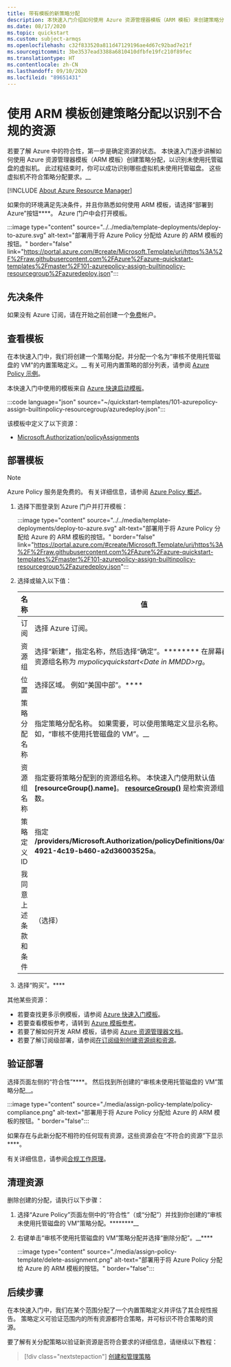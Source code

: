```yaml
---
title: 带有模板的新策略分配
description: 本快速入门介绍如何使用 Azure 资源管理器模板（ARM 模板）来创建策略分配以识别不合规的资源。
ms.date: 08/17/2020
ms.topic: quickstart
ms.custom: subject-armqs
ms.openlocfilehash: c32f833520a811d47129196ae4d67c92bad7e21f
ms.sourcegitcommit: 3be3537ead3388a6810410dfbfe19fc210f89fec
ms.translationtype: HT
ms.contentlocale: zh-CN
ms.lasthandoff: 09/10/2020
ms.locfileid: "89651431"
---
```

# <a name="quickstart-create-a-policy-assignment-to-identify-non-compliant-resources-by-using-an-arm-template"></a>使用 ARM 模板创建策略分配以识别不合规的资源

若要了解 Azure 中的符合性，第一步是确定资源的状态。
本快速入门逐步讲解如何使用 Azure 资源管理器模板（ARM 模板）创建策略分配，以识别未使用托管磁盘的虚拟机。 此过程结束时，你可以成功识别哪些虚拟机未使用托管磁盘。 这些虚拟机不符合策略分配要求。__

[!INCLUDE [About Azure Resource Manager](../../../includes/resource-manager-quickstart-introduction.md)]

如果你的环境满足先决条件，并且你熟悉如何使用 ARM 模板，请选择“部署到 Azure”按钮****。 Azure 门户中会打开模板。

:::image type="content" source="../../media/template-deployments/deploy-to-azure.svg" alt-text="部署用于将 Azure Policy 分配给 Azure 的 ARM 模板的按钮。" border="false" link="https://portal.azure.com/#create/Microsoft.Template/uri/https%3A%2F%2Fraw.githubusercontent.com%2FAzure%2Fazure-quickstart-templates%2Fmaster%2F101-azurepolicy-assign-builtinpolicy-resourcegroup%2Fazuredeploy.json":::

## <a name="prerequisites"></a>先决条件

如果没有 Azure 订阅，请在开始之前创建一个[免费](https://azure.microsoft.com/free/)帐户。

## <a name="review-the-template"></a>查看模板

在本快速入门中，我们将创建一个策略分配，并分配一个名为“审核不使用托管磁盘的 VM”的内置策略定义。__ 有关可用内置策略的部分列表，请参阅 [Azure Policy 示例](./samples/index.md)。

本快速入门中使用的模板来自 [Azure 快速启动模板](https://azure.microsoft.com/resources/templates/101-azurepolicy-assign-builtinpolicy-resourcegroup/)。

:::code language="json" source="~/quickstart-templates/101-azurepolicy-assign-builtinpolicy-resourcegroup/azuredeploy.json":::

该模板中定义了以下资源：

- [Microsoft.Authorization/policyAssignments](/azure/templates/microsoft.authorization/policyassignments)

## <a name="deploy-the-template"></a>部署模板

> [!NOTE]
> Azure Policy 服务是免费的。 有关详细信息，请参阅 [Azure Policy 概述](./overview.md)。

1. 选择下图登录到 Azure 门户并打开模板：

   :::image type="content" source="../../media/template-deployments/deploy-to-azure.svg" alt-text="部署用于将 Azure Policy 分配给 Azure 的 ARM 模板的按钮。" border="false" link="https://portal.azure.com/#create/Microsoft.Template/uri/https%3A%2F%2Fraw.githubusercontent.com%2FAzure%2Fazure-quickstart-templates%2Fmaster%2F101-azurepolicy-assign-builtinpolicy-resourcegroup%2Fazuredeploy.json":::

1. 选择或输入以下值：

   | 名称 | 值 |
   |------|-------|
   | 订阅 | 选择 Azure 订阅。 |
   | 资源组 | 选择“新建”，指定名称，然后选择“确定”。******** 在屏幕截图中，资源组名称为 _mypolicyquickstart\<Date in MMDD\>rg_。 |
   | 位置 | 选择区域。 例如“美国中部”。**** |
   | 策略分配名称 | 指定策略分配名称。 如果需要，可以使用策略定义显示名称。 例如，“审核不使用托管磁盘的 VM”。__ |
   | 资源组名称 | 指定要将策略分配到的资源组名称。 本快速入门使用默认值 **[resourceGroup().name]**。 **[resourceGroup()](../../azure-resource-manager/templates/template-functions-resource.md#resourcegroup)** 是检索资源组的模板函数。 |
   | 策略定义 ID | 指定 **/providers/Microsoft.Authorization/policyDefinitions/0a914e76-4921-4c19-b460-a2d36003525a**。 |
   | 我同意上述条款和条件 | （选择） |

1. 选择“购买”。****

其他某些资源：

- 若要查找更多示例模板，请参阅 [Azure 快速入门模板](https://azure.microsoft.com/resources/templates/?resourceType=Microsoft.Authorization&pageNumber=1&sort=Popular)。
- 若要查看模板参考，请转到 [Azure 模板参考](/azure/templates/microsoft.authorization/allversions)。
- 若要了解如何开发 ARM 模板，请参阅 [Azure 资源管理器文档](../../azure-resource-manager/management/overview.md)。
- 若要了解订阅级部署，请参阅[在订阅级别创建资源组和资源](../../azure-resource-manager/templates/deploy-to-subscription.md)。

## <a name="validate-the-deployment"></a>验证部署

选择页面左侧的“符合性”****。 然后找到所创建的“审核未使用托管磁盘的 VM”策略分配__。

:::image type="content" source="./media/assign-policy-template/policy-compliance.png" alt-text="部署用于将 Azure Policy 分配给 Azure 的 ARM 模板的按钮。" border="false":::

如果存在与此新分配不相符的任何现有资源，这些资源会在“不符合的资源”下显示****。

有关详细信息，请参阅[合规工作原理](./how-to/get-compliance-data.md#how-compliance-works)。

## <a name="clean-up-resources"></a>清理资源

删除创建的分配，请执行以下步骤：

1. 选择“Azure Policy”页面左侧中的“符合性”（或“分配”）并找到你创建的“审核未使用托管磁盘的 VM”策略分配。********__

1. 右键单击“审核不使用托管磁盘的 VM”策略分配并选择“删除分配”。__****

   :::image type="content" source="./media/assign-policy-template/delete-assignment.png" alt-text="部署用于将 Azure Policy 分配给 Azure 的 ARM 模板的按钮。" border="false":::

## <a name="next-steps"></a>后续步骤

在本快速入门中，我们在某个范围分配了一个内置策略定义并评估了其合规性报告。 策略定义可验证范围内的所有资源都符合策略，并可标识不符合策略的资源。

要了解有关分配策略以验证新资源是否符合要求的详细信息，请继续以下教程：

> [!div class="nextstepaction"]
> [创建和管理策略](./tutorials/create-and-manage.md)